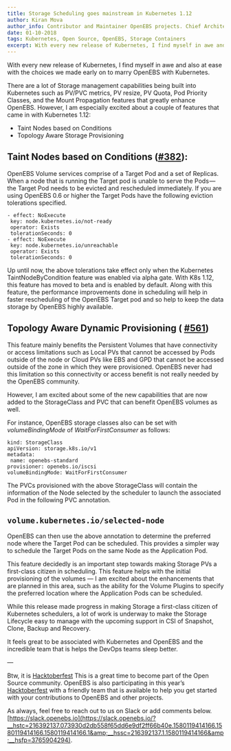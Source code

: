 ```yaml
---
title: Storage Scheduling goes mainstream in Kubernetes 1.12
author: Kiran Mova
author_info: Contributor and Maintainer OpenEBS projects. Chief Architect MayaData. Kiran leads overall architecture & is responsible for architecting, solution design & customer adoption of OpenEBS.
date: 01-10-2018
tags: Kubernetes, Open Source, OpenEBS, Storage Containers
excerpt: With every new release of Kubernetes, I find myself in awe and also at ease with the choices we made early on to marry OpenEBS with Kubernetes.
---
```


With every new release of Kubernetes, I find myself in awe and also at ease with the choices we made early on to marry OpenEBS with Kubernetes.

There are a lot of Storage management capabilities being built into Kubernetes such as PV/PVC metrics, PV resize, PV Quota, Pod Priority Classes, and the Mount Propagation features that greatly enhance OpenEBS. However, I am especially excited about a couple of features that came in with Kubernetes 1.12:

- Taint Nodes based on Conditions
- Topology Aware Storage Provisioning

## Taint Nodes based on Conditions ([#382](https://github.com/kubernetes/features/issues/382)):

OpenEBS Volume services comprise of a Target Pod and a set of Replicas. When a node that is running the Target pod is unable to serve the Pods — the Target Pod needs to be evicted and rescheduled immediately. If you are using OpenEBS 0.6 or higher the Target Pods have the following eviction tolerations specified.

    - effect: NoExecute
     key: node.kubernetes.io/not-ready
     operator: Exists
     tolerationSeconds: 0
    - effect: NoExecute
     key: node.kubernetes.io/unreachable
     operator: Exists
     tolerationSeconds: 0

Up until now, the above tolerations take effect only when the Kubernetes TaintNodeByCondition feature was enabled via alpha gate. With K8s 1.12, this feature has moved to beta and is enabled by default. Along with this feature, the performance improvements done in scheduling will help in faster rescheduling of the OpenEBS Target pod and so help to keep the data storage by OpenEBS highly available.

## Topology Aware Dynamic Provisioning ( [#561](https://github.com/kubernetes/features/issues/561))

This feature mainly benefits the Persistent Volumes that have connectivity or access limitations such as Local PVs that cannot be accessed by Pods outside of the node or Cloud PVs like EBS and GPD that cannot be accessed outside of the zone in which they were provisioned. OpenEBS never had this limitation so this connectivity or access benefit is not really needed by the OpenEBS community.

However, I am excited about some of the new capabilities that are now added to the StorageClass and PVC that can benefit OpenEBS volumes as well.

For instance, OpenEBS storage classes also can be set with *volumeBindingMode* of *WaitForFirstConsumer* as follows:

    kind: StorageClass
    apiVersion: storage.k8s.io/v1
    metadata:
     name: openebs-standard
    provisioner: openebs.io/iscsi
    volumeBindingMode: WaitForFirstConsumer

The PVCs provisioned with the above StorageClass will contain the information of the Node selected by the scheduler to launch the associated Pod in the following PVC annotation.

## `volume.kubernetes.io/selected-node`

OpenEBS can then use the above annotation to determine the preferred node where the Target Pod can be scheduled. This provides a simpler way to schedule the Target Pods on the same Node as the Application Pod.

This feature decidedly is an important step towards making Storage PVs a first-class citizen in scheduling. This feature helps with the initial provisioning of the volumes — I am excited about the enhancements that are planned in this area, such as the ability for the Volume Plugins to specify the preferred location where the Application Pods can be scheduled.

While this release made progress in making Storage a first-class citizen of Kubernetes schedulers, a lot of work is underway to make the Storage Lifecycle easy to manage with the upcoming support in CSI of Snapshot, Clone, Backup and Recovery.

It feels great to be associated with Kubernetes and OpenEBS and the incredible team that is helps the DevOps teams sleep better.

—

Btw, it is [Hacktoberfest](https://hacktoberfest.digitalocean.com/) This is a great time to become part of the Open Source community. OpenEBS is also participating in this year’s [Hacktoberfest](/blog/celebrate-hacktoberfest-2018-with-openebs-?__hstc=216392137.073930d2db558f65dd6e9df2ff66b40e.1580119414166.1580119414166.1580119414166.1&amp;__hssc=216392137.1.1580119414166&amp;__hsfp=3765904294) with a friendly team that is available to help you get started with your contributions to OpenEBS and other projects.

As always, feel free to reach out to us on Slack or add comments below. [https://slack.openebs.io](https://slack.openebs.io/?__hstc=216392137.073930d2db558f65dd6e9df2ff66b40e.1580119414166.1580119414166.1580119414166.1&amp;__hssc=216392137.1.1580119414166&amp;__hsfp=3765904294).
